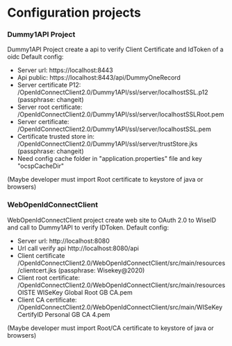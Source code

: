 # Configuration projects

### Dummy1API Project
Dummy1API Project create a api to verify Client Certificate and IdToken of a oidc
Default config:
  - Server url: https://localhost:8443
  - Api public: https://localhost:8443/api/DummyOneRecord
  - Server certificate P12: /OpenIdConnectClient2.0/Dummy1API/ssl/server/localhostSSL.p12 (passphrase: changeit)
  - Server root certificate: /OpenIdConnectClient2.0/Dummy1API/ssl/server/localhostSSLRoot.pem
  - Server certificate: /OpenIdConnectClient2.0/Dummy1API/ssl/server/localhostSSL.pem
  - Certificate trusted store in: /OpenIdConnectClient2.0/Dummy1API/ssl/server/trustStore.jks (passphrase: changeit)
  - Need config cache folder in "application.properties" file and key "ocspCacheDir"
  
(Maybe developer must import Root certificate to keystore of java or browsers)

### WebOpenIdConnectClient
WebOpenIdConnectClient project create web site to OAuth 2.0 to WiseID and call to Dummy1API to verify IDToken.
Default config:
  - Server url: http://localhost:8080
  - Url call verify api http://localhost:8080/api
  - Client certificate /OpenIdConnectClient2.0/WebOpenIdConnectClient/src/main/resources/clientcert.jks (passphrase: Wisekey@2020)
  - Client root certificate: /OpenIdConnectClient2.0/WebOpenIdConnectClient/src/main/resourcesOISTE WISeKey Global Root GB CA.pem
  - Client CA certificate: /OpenIdConnectClient2.0/WebOpenIdConnectClient/src/main/WISeKey CertifyID Personal GB CA 4.pem
  
(Maybe developer must import Root/CA certificate to keystore of java or browsers)
